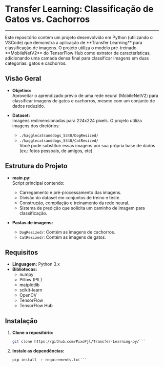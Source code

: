 # Transfer Learning: Classificação de Gatos vs. Cachorros
<hr>
Este repositório contém um projeto desenvolvido em Python (utilizando o VSCode) que demonstra a aplicação de **Transfer Learning** para classificação de imagens. O projeto utiliza o modelo pré-treinado **MobileNetV2** do TensorFlow Hub como extrator de características, adicionando uma camada densa final para classificar imagens em duas categorias: gatos e cachorros.

## Visão Geral

- **Objetivo:**  
  Aproveitar o aprendizado prévio de uma rede neural (MobileNetV2) para classificar imagens de gatos e cachorros, mesmo com um conjunto de dados reduzido.

- **Dataset:**  
  Imagens redimensionadas para 224x224 pixels. O projeto utiliza imagens dos diretórios:
  - `./kagglecatsanddogs_5340/DogResized/`
  - `./kagglecatsanddogs_5340/CatResized/`  
  Você pode substituir essas imagens por sua própria base de dados (ex.: fotos pessoais, de amigos, etc).

## Estrutura do Projeto

- **main.py:**  
  Script principal contendo:
  - Carregamento e pré-processamento das imagens.
  - Divisão do dataset em conjuntos de treino e teste.
  - Construção, compilação e treinamento da rede neural.
  - Sistema de predição que solicita um caminho de imagem para classificação.

- **Pastas de imagens:**  
  - `DogResized/`: Contém as imagens de cachorros.  
  - `CatResized/`: Contém as imagens de gatos.

## Requisitos

- **Linguagem:** Python 3.x
- **Bibliotecas:** 
  - numpy
  - Pillow (PIL)
  - matplotlib
  - scikit-learn
  - OpenCV
  - TensorFlow
  - TensorFlow Hub

## Instalação

1. **Clone o repositório:**
   ```bash
   git clone https://github.com/PixoPjl/Transfer-Learning-py/```

2. **Instale as dependências:**
    ```bash
    pip install -r requirements.txt```
